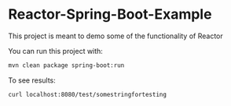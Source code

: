 # Reactor-Spring-Boot-Example

This project is meant to demo some of the functionality of Reactor
 
You can run this project with:
```bash
mvn clean package spring-boot:run
```

To see results:
```bash
curl localhost:8080/test/somestringfortesting
```
